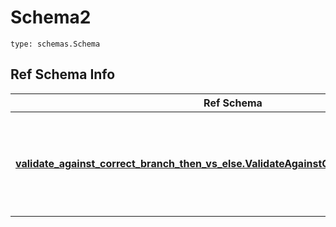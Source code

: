 # Schema2
```
type: schemas.Schema
```

## Ref Schema Info
Ref Schema | Input Type | Output Type
---------- | ---------- | -----------
[**validate_against_correct_branch_then_vs_else.ValidateAgainstCorrectBranchThenVsElse**](../../../../../../components/schema/validate_against_correct_branch_then_vs_else.md) | dict, schemas.immutabledict, str, datetime.date, datetime.datetime, uuid.UUID, int, float, bool, None, list, tuple, bytes, io.FileIO, io.BufferedReader | schemas.immutabledict, str, float, int, bool, None, tuple, bytes, io.FileIO
